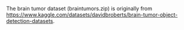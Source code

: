 The brain tumor dataset (braintumors.zip) is originally from https://www.kaggle.com/datasets/davidbroberts/brain-tumor-object-detection-datasets.
